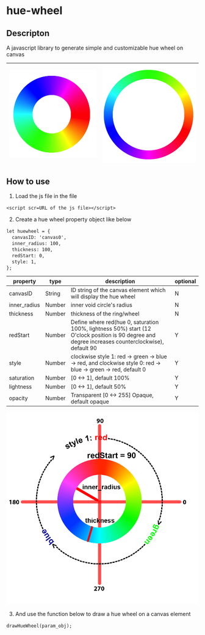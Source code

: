 # hue-wheel

## Descripton
A javascript library to generate simple and customizable hue wheel on canvas

|![hue wheel](gallery/hue-wheel-1.png?raw=true)|![hue wheel](gallery/hue-wheel-2.png?raw=true)|
|---|---|

## How to use
1) Load the js file in the file
```
<script scr=URL of the js file></script>
```

2) Create a hue wheel property object like below
```
let huewheel = {
  canvasID: 'canvas0',
  inner_radius: 100,
  thickness: 100,
  redStart: 0,
  style: 1,
};
```

|property|type|description|optional|
|--------|----|-----------|--------|
|canvasID|String|ID string of the canvas element which will display the hue wheel| N |
|inner_radius|Number|inner void circle's radius| N |
|thickness|Number|thickness of the ring/wheel| N |
|redStart|Number|Define where red(hue 0, saturation 100%, lightness 50%) start (12 O'clock position is 90 degree and degree increases counterclockwise), default 90| Y |
|style|Number|clockwise style 1: red -> green -> blue -> red, and clockwise style 0: red -> blue -> green -> red, default 0| Y |
|saturation|Number|[0 <-> 1], default 100%| Y |
|lightness|Number|[0 <-> 1], default 50%| Y |
|opacity|Number|Transparent [0 <-> 255] Opaque, default opaque| Y |

![explaination](hue-wheel-figure.png?raw=true)


3) And use the function below to draw a hue wheel on a canvas element
```
drawHueWheel(param_obj);
```
